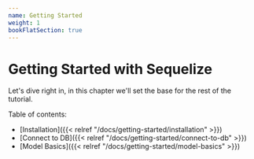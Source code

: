 ```yaml
---
name: Getting Started
weight: 1
bookFlatSection: true
---
```


# Getting Started with Sequelize

Let's dive right in, in this chapter we'll set the base for the rest of the tutorial.

Table of contents:

- [Installation]({{< relref "/docs/getting-started/installation" >}})
- [Connect to DB]({{< relref "/docs/getting-started/connect-to-db" >}})
- [Model Basics]({{< relref "/docs/getting-started/model-basics" >}})
